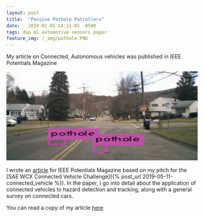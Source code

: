 ```yaml
---
layout: post
title:  "Passive Pothole Patrollers"
date:   2020-01-01 14:11:01 -0500
tags: dsp ml automotive sensors paper
feature_img: /_img/pothole.PNG
---
```

My article on Connected, Autonomous vehicles was published in IEEE Potentials Magazine
<!-- excerpt-end -->

![Pothole](/_img/pothole.PNG)

I wrote an [article](https://ieeexplore.ieee.org/document/8943255) for IEEE Potentials Magazine based on my pitch for the [SAE WCX Connected Vehicle Challenge]({% post_url 2019-05-11-connected_vehicle %}). In the paper, I go into detail about the application of connected vehicles to hazard detection and tracking, along with a general survey on connected cars. 

You can read a copy of my article [here]( /_files/08943255.pdf)
